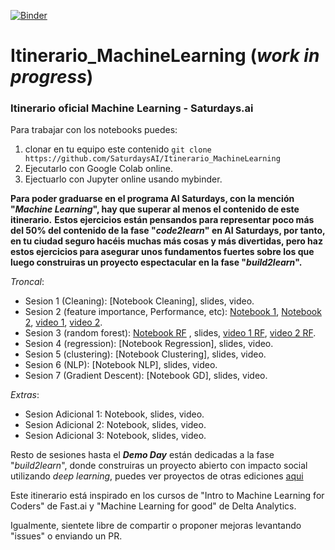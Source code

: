 [![Binder](https://mybinder.org/badge_logo.svg)](https://mybinder.org/v2/gh/SaturdaysAI/Itinerario_MachineLearning/master)

# Itinerario_MachineLearning (_work in progress_)
### Itinerario oficial Machine Learning - Saturdays.ai

Para trabajar con los notebooks puedes:
1) clonar en tu equipo este contenido `git clone https://github.com/SaturdaysAI/Itinerario_MachineLearning`
2) Ejecutarlo con Google Colab online.
3) Ejectuarlo con Jupyter online usando mybinder.

__Para poder graduarse en el programa AI Saturdays, con la mención "_Machine Learning_", hay que superar al menos el contenido de este itinerario.__
__Estos ejercicios están pensandos para representar poco más del 50% del contenido de la fase "_code2learn_" en AI Saturdays, por tanto, en tu ciudad seguro hacéis muchas más cosas y más divertidas, pero haz estos ejercicios para asegurar unos fundamentos fuertes sobre los que luego construiras un proyecto espectacular en la fase "_build2learn_".__

_Troncal_:
- Sesion 1 (Cleaning): [Notebook Cleaning], slides, video.
- Sesion 2 (feature importance, Performance, etc): [Notebook 1](https://github.com/Giffy/fast.ai/blob/master/Machine%20Learning/lesson3_grocery.ipynb), [Notebook 2](https://github.com/Giffy/fast.ai/blob/master/Machine%20Learning/lesson3_randomforest_interpretation.ipynb), [video 1](https://www.youtube.com/watch?v=YSFG_W8JxBo), [video 2](https://www.youtube.com/watch?v=0v93qHDqq_g).
- Sesion 3 (random forest): [Notebook RF] , slides, [video 1 RF], [video 2 RF].
- Sesion 4 (regression): [Notebook Regression], slides, video.
- Sesion 5 (clustering): [Notebook Clustering], slides, video.
- Sesion 6 (NLP): [Notebook NLP], slides, video.
- Sesion 7 (Gradient Descent): [Notebook GD], slides, video.

_Extras_:
- Sesion Adicional 1: Notebook, slides, video.
- Sesion Adicional 2: Notebook, slides, video.
- Sesion Adicional 3: Notebook, slides, video.

Resto de sesiones hasta el ___Demo Day___ están dedicadas a la fase "_build2learn_", donde construiras un proyecto abierto con impacto social utilizando _deep learning_, puedes ver proyectos de otras ediciones [aqui](http://github.com/saturdaysai/projects)

Este itinerario está inspirado en los cursos de "Intro to Machine Learning for Coders" de Fast.ai y "Machine Learning for good" de Delta Analytics.

Igualmente, sientete libre de compartir o proponer mejoras levantando "issues" o enviando un PR.

[Notebook RF]: <https://github.com/Giffy/fast.ai/blob/master/Machine%20Learning/lesson1_randomforest.ipynb>
[video 1 RF]: <https://www.youtube.com/watch?v=CzdWqFTmn0Y>
[video 2 RF]: <https://www.youtube.com/watch?v=blyXCk4sgEg>
